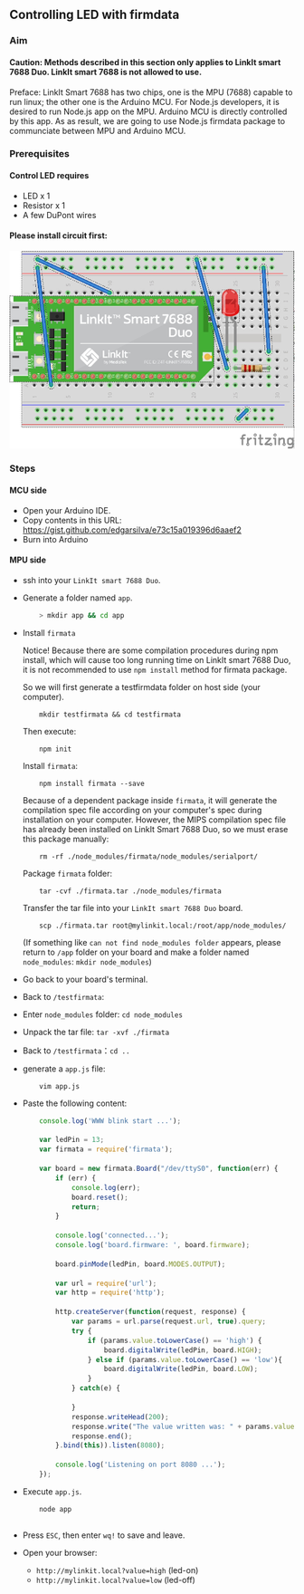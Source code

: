 ## Controlling LED with firmdata

### Aim

#### Caution: Methods described in this section only applies to LinkIt smart 7688 Duo. LinkIt smart 7688 is not allowed to use.

Preface: LinkIt Smart 7688 has two chips, one is the MPU (7688) capable to run linux; the other one is the Arduino MCU. For Node.js developers, it is desired to run Node.js app on the MPU. Arduino MCU is directly controlled by this app. As as result, we are going to use Node.js firmdata package to communciate between MPU and Arduino MCU.


### Prerequisites

#### Control LED requires

* LED x 1
* Resistor x 1
* A few DuPont wires

#### Please install circuit first:

![](firmata_bb.jpg)

### Steps

#### MCU side
* Open your Arduino IDE. 
* Copy contents in this URL: https://gist.github.com/edgarsilva/e73c15a019396d6aaef2 
* Burn into Arduino  

#### MPU side

* ssh into your `LinkIt smart 7688 Duo`.

* Generate a folder named `app`.
    ``` bash
        > mkdir app && cd app
    ```
    
* Install `firmata`

    Notice! Because there are some compilation procedures during npm install, which will cause too long running time on LinkIt smart 7688 Duo, it is not recommended to use `npm install` method for firmata package.
    
    So we will first generate a testfirmdata folder on host side (your computer).
    
    ```
        mkdir testfirmata && cd testfirmata
    ```
    
    Then execute: 
    
    ```
        npm init 
    ```
    
    Install `firmata`:
    
    ```
        npm install firmata --save
    ```
    
    Because of a dependent package inside `firmata`, it will generate the compilation spec file according on your computer's spec during installation on your computer. However, the MIPS compilation spec file has already been installed on LinkIt Smart 7688 Duo, so we must erase this package manually:
    ```
        rm -rf ./node_modules/firmata/node_modules/serialport/
    ```
    
    Package `firmata` folder:
    
    ```
        tar -cvf ./firmata.tar ./node_modules/firmata
    ```
    
    Transfer the tar file into your `LinkIt smart 7688 Duo` board.
    
    ```
        scp ./firmata.tar root@mylinkit.local:/root/app/node_modules/
    ```
    (If something like `can not find node_modules folder` appears, please return to `/app` folder on your board and make a folder named `node_modules`: `mkdir node_modules`)
    
* Go back to your board's terminal.
* Back to `/testfirmata`:
* Enter `node_modules` folder: `cd node_modules`
* Unpack the tar file: `tar -xvf ./firmata`
* Back to `/testfirmata`：`cd ..`
* generate a `app.js` file:
    
    ```
        vim app.js
    ```
    
* Paste the following content:
    ``` js
        console.log('WWW blink start ...');

        var ledPin = 13;
        var firmata = require('firmata');

        var board = new firmata.Board("/dev/ttyS0", function(err) {
            if (err) {
                console.log(err);
                board.reset();
                return;
            }

            console.log('connected...');
            console.log('board.firmware: ', board.firmware);

            board.pinMode(ledPin, board.MODES.OUTPUT);

            var url = require('url');
            var http = require('http');

            http.createServer(function(request, response) {
                var params = url.parse(request.url, true).query;
                try {
                    if (params.value.toLowerCase() == 'high') {
                        board.digitalWrite(ledPin, board.HIGH);
                    } else if (params.value.toLowerCase() == 'low'){
                        board.digitalWrite(ledPin, board.LOW);
                    }
                } catch(e) {
                
                }
                response.writeHead(200);
                response.write("The value written was: " + params.value);
                response.end();
            }.bind(this)).listen(8080);

            console.log('Listening on port 8080 ...');
        });
    ```
    
* Execute `app.js`.  
    ``` 
        node app
        
    ```
* Press `ESC`, then enter `wq!` to save and leave.
* Open your browser:

    * `http://mylinkit.local?value=high` (led-on)
    * `http://mylinkit.local?value=low` (led-off)
    

        

    